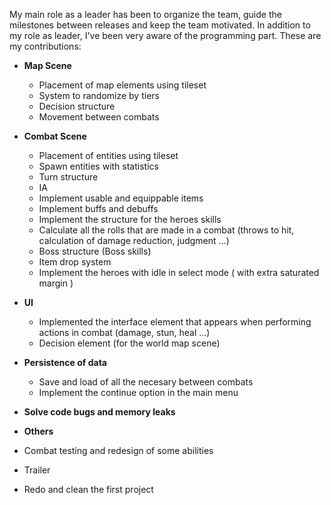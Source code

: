 My main role as a leader has been to organize the team, guide the milestones between releases and keep the team motivated. In addition to my role as leader, I've been very aware of the programming part. These are my contributions:

* **Map Scene**
  * Placement of map elements using tileset
  * System to randomize by tiers
  * Decision structure
  * Movement between combats
  
* **Combat Scene**
  * Placement of entities using tileset
  * Spawn entities with statistics
  * Turn structure
  * IA
  * Implement usable and equippable items
  * Implement buffs and debuffs
  * Implement the structure for the heroes skills
  * Calculate all the rolls that are made in a combat (throws to hit, calculation of damage reduction, judgment ...)
  * Boss structure (Boss skills)
  * Item drop system
  * Implement the heroes with idle in select mode ( with extra saturated margin )
  
* **UI**
  * Implemented the interface element that appears when performing actions in combat (damage, stun, heal ...)
  * Decision element (for the world map scene)
  
* **Persistence of data**
  * Save and load of all the necesary between combats
  * Implement the continue option in the main menu
  
* **Solve code bugs and memory leaks**

* **Others**
 * Combat testing and redesign of some abilities
 * Trailer
 * Redo and clean the first project
